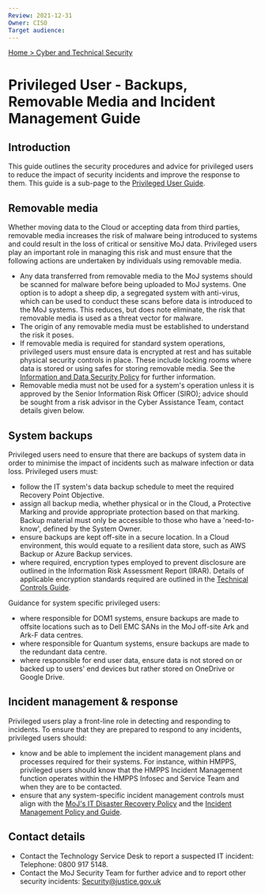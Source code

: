 ```yaml
---
Review: 2021-12-31
Owner: CISO
Target audience:
---
```


[Home > Cyber and Technical Security](home-security-policies-guides.md)

# Privileged User - Backups, Removable Media and Incident Management Guide

## Introduction

This guide outlines the security procedures and advice for privileged users to reduce the impact of security incidents and improve the response to them. This guide is a sub-page to the [Privileged User Guide](privileged-user-guide.md).

## Removable media

Whether moving data to the Cloud or accepting data from third parties, removable media increases the risk of malware being introduced to systems and could result in the loss of critical or sensitive MoJ data. Privileged users play an important role in managing this risk and must ensure that the following actions are undertaken by individuals using removable media.

- Any data transferred from removable media to the MoJ systems should be scanned for malware before being uploaded to MoJ systems. One option is to adopt a sheep dip, a segregated system with anti-virus, which can be used to conduct these scans before data is introduced to the MoJ systems. This reduces, but does note eliminate, the risk that removable media is used as a threat vector for malware.  
- The origin of any removable media must be established to understand the risk it poses.
- If removable media is required for standard system operations, privileged users must ensure data is encrypted at rest and has suitable physical security controls in place. These include locking rooms where data is stored or using safes for storing removable media. See the [Information and Data Security Policy](information-and-data-security-policy.md) for further information.
- Removable media must not be used for a system's operation unless it is approved by the Senior Information Risk Officer (SIRO); advice should be sought from a risk advisor in the Cyber Assistance Team, contact details given below.

## System backups

Privileged users need to ensure that there are backups of system data in order to minimise the impact of incidents such as malware infection or data loss. Privileged users must:

- follow the IT system's data backup schedule to meet the required Recovery Point Objective.
- assign all backup media, whether physical or in the Cloud, a Protective Marking and provide appropriate protection based on that marking. Backup material must only be accessible to those who have a 'need-to-know', defined by the System Owner.
- ensure backups are kept off-site in a secure location.  In a Cloud environment, this would equate to a resilient data store, such as AWS Backup or Azure Backup services.
- where required, encryption types employed to prevent disclosure are outlined in the Information Risk Assessment Report (IRAR). Details of applicable encryption standards required are outlined in the [Technical Controls Guide](https://ministryofjustice.github.io/security-guidance/technical-security-controls-guide/#technical-security-controls-guide).

Guidance for system specific privileged users:
- where responsible for DOM1 systems, ensure backups are made to offsite locations such as to Dell EMC SANs in the MoJ off-site Ark and Ark-F data centres.
- where responsible for Quantum systems, ensure backups are made to the redundant data centre.
- where responsible for end user data, ensure data is not stored on or backed up to users' end devices but rather stored on OneDrive or Google Drive.

## Incident management & response

Privileged users play a front-line role in detecting and responding to incidents. To ensure that they are prepared to respond to any incidents, privileged users should:

- know and be able to implement the incident management plans and processes required for their systems. For instance, within HMPPS, privileged users should know that the HMPPS Incident Management function operates within the HMPPS Infosec and Service Team and when they are to be contacted.
- ensure that any system-specific incident management controls must align with the [MoJ's IT Disaster Recovery Policy](https://intranet.justice.gov.uk/guidance/security/it-computer-security/ict-security-policy-framework/it-disaster-recovery-policy/) and the [Incident Management Policy and Guide](https://intranet.justice.gov.uk/guidance/security/it-computer-security/ict-security-policy-framework/incident-management-plan-and-process-guide/).

## Contact details

- Contact the Technology Service Desk to report a suspected IT incident: Telephone: 0800 917 5148.
- Contact the MoJ Security Team for further advice and to report other security incidents: [Security@justice.gov.uk](mailto:Security@justice.gov.uk)

